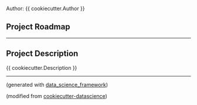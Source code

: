 Author: {{ cookiecutter.Author }}

## Project Roadmap

- - -
## Project Description
{{ cookiecutter.Description }}

- - -

(generated with [data\_science\_framework](https://github.com/AndrewLaganaro/Data_Science_Framework))

(modified from [cookiecutter-datascience](https://drivendata.github.io/cookiecutter-data-science/))